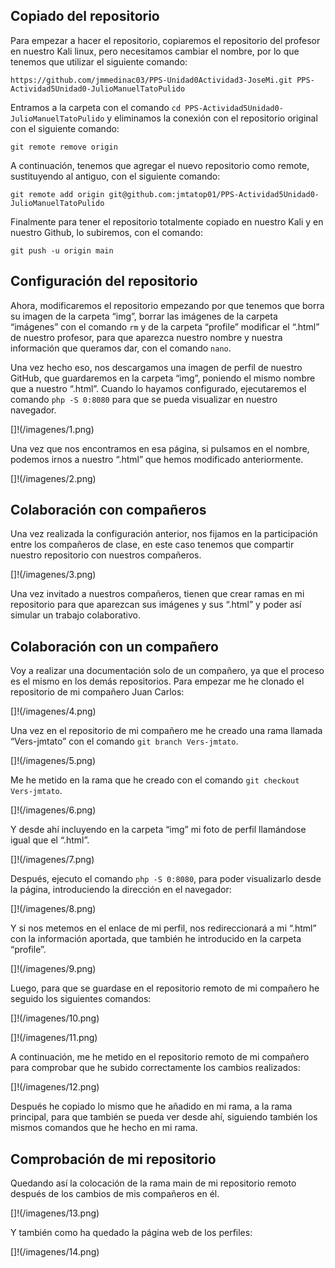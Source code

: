 ## Copiado del repositorio


Para empezar a hacer el repositorio, copiaremos el repositorio del profesor en nuestro Kali linux, pero necesitamos cambiar el nombre, por lo que tenemos que utilizar el siguiente comando:


~~~
https://github.com/jmmedinac03/PPS-Unidad0Actividad3-JoseMi.git PPS-Actividad5Unidad0-JulioManuelTatoPulido
~~~


Entramos a la carpeta con el comando ``cd PPS-Actividad5Unidad0-JulioManuelTatoPulido`` y eliminamos la conexión con el repositorio original con el siguiente comando:


~~~
git remote remove origin
~~~


A continuación, tenemos que agregar el nuevo repositorio como remote, sustituyendo al antiguo, con el siguiente comando:


~~~
git remote add origin git@github.com:jmtatop01/PPS-Actividad5Unidad0-JulioManuelTatoPulido
~~~


Finalmente para tener el repositorio totalmente copiado en nuestro Kali y en nuestro Github, lo subiremos, con el comando:


~~~
git push -u origin main
~~~


## Configuración del repositorio


Ahora, modificaremos el repositorio empezando por que tenemos que borra su imagen de la carpeta “img”, borrar las imágenes de la carpeta “imágenes” con el comando ``rm`` y de la carpeta “profile” modificar el “.html” de nuestro profesor, para que aparezca nuestro nombre y nuestra información que queramos dar, con el comando ``nano``.


Una vez hecho eso, nos descargamos una imagen de perfil de nuestro GitHub, que guardaremos en la carpeta “img”, poniendo el mismo nombre que a nuestro “.html”.
Cuando lo hayamos configurado, ejecutaremos el comando ``php -S 0:8080`` para que se pueda visualizar en nuestro navegador.


[]!(/imagenes/1.png)


Una vez que nos encontramos en esa página, si pulsamos en el nombre, podemos irnos a nuestro “.html” que hemos modificado anteriormente.


[]!(/imagenes/2.png)


##  Colaboración con compañeros


Una vez realizada la  configuración anterior, nos fijamos en la participación entre los compañeros de clase, en este caso tenemos que compartir nuestro repositorio con nuestros compañeros.


[]!(/imagenes/3.png)


Una vez invitado a nuestros compañeros, tienen que crear ramas en mi repositorio para que aparezcan sus imágenes y sus “.html” y poder así simular un trabajo colaborativo.


##  Colaboración con un compañero


Voy a realizar una documentación solo de un compañero, ya que el proceso es el mismo en los demás repositorios. Para empezar me he clonado el repositorio de mi compañero Juan Carlos:


[]!(/imagenes/4.png)


Una vez en el repositorio de mi compañero me he creado una rama llamada “Vers-jmtato” con el comando ``git branch Vers-jmtato``.


[]!(/imagenes/5.png)


Me he metido en la rama que he creado con el comando ``git checkout Vers-jmtato``.


[]!(/imagenes/6.png)


Y desde ahí incluyendo en la carpeta “img” mi foto de perfil llamándose igual que el “.html”.


[]!(/imagenes/7.png)


Después, ejecuto el comando ``php -S 0:8080``, para poder visualizarlo desde la página, introduciendo la dirección en el navegador:


[]!(/imagenes/8.png)


Y si nos metemos en el enlace de mi perfil, nos redireccionará a mi “.html” con la información aportada, que también he introducido en la carpeta “profile”.


[]!(/imagenes/9.png)


Luego, para que se guardase en el repositorio remoto de mi compañero he seguido los siguientes comandos:


[]!(/imagenes/10.png)


[]!(/imagenes/11.png)


A continuación, me he metido en el repositorio remoto de mi compañero para comprobar que he subido correctamente los cambios realizados:


[]!(/imagenes/12.png)


Después he copiado lo mismo que he añadido en mi rama, a la rama principal, para que también se pueda ver desde ahí, siguiendo también los mismos comandos que he hecho en mi rama.


## Comprobación de mi repositorio


Quedando así la colocación de la rama main de mi repositorio remoto después de los cambios de mis compañeros en él.


[]!(/imagenes/13.png)


Y también como ha quedado la página web de los perfiles:


[]!(/imagenes/14.png)
